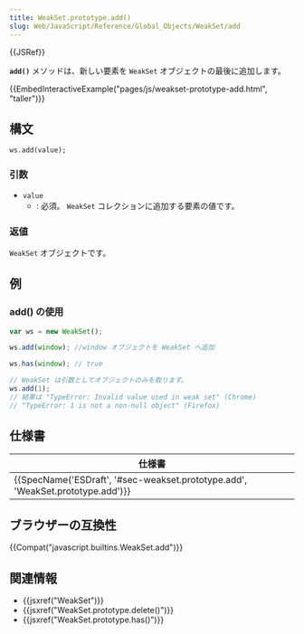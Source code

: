 ```yaml
---
title: WeakSet.prototype.add()
slug: Web/JavaScript/Reference/Global_Objects/WeakSet/add
---
```

{{JSRef}}

**`add()`** メソッドは、新しい要素を `WeakSet` オブジェクトの最後に追加します。

{{EmbedInteractiveExample("pages/js/weakset-prototype-add.html", "taller")}}

## 構文

```
ws.add(value);
```

### 引数

- `value`
  - : 必須。 `WeakSet` コレクションに追加する要素の値です。

### 返値

`WeakSet` オブジェクトです。

## 例

### add() の使用

```js
var ws = new WeakSet();

ws.add(window); //window オブジェクトを WeakSet へ追加

ws.has(window); // true

// WeakSet は引数としてオブジェクトのみを取ります。
ws.add(1);
// 結果は "TypeError: Invalid value used in weak set" (Chrome)
// "TypeError: 1 is not a non-null object" (Firefox)
```

## 仕様書

| 仕様書                                                                                                   |
| -------------------------------------------------------------------------------------------------------- |
| {{SpecName('ESDraft', '#sec-weakset.prototype.add', 'WeakSet.prototype.add')}} |

## ブラウザーの互換性

{{Compat("javascript.builtins.WeakSet.add")}}

## 関連情報

- {{jsxref("WeakSet")}}
- {{jsxref("WeakSet.prototype.delete()")}}
- {{jsxref("WeakSet.prototype.has()")}}
